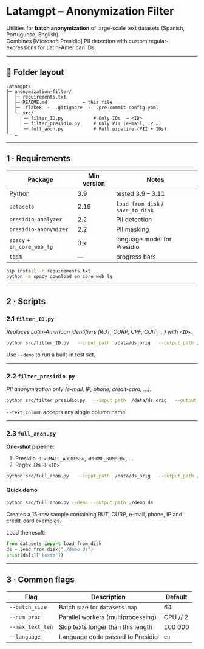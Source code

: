 # Latamgpt – Anonymization Filter

Utilities for **batch anonymization** of large-scale text datasets (Spanish, Portuguese, English).  
Combines [Microsoft Presidio] PII detection with custom regular-expressions for Latin-American IDs.

---

## 📁 Folder layout

```
Latamgpt/
├─ anonymization-filter/
│  ├─ requirements.txt
│  ├─ README.md             ← this file
│  ├─ .flake8  ·  .gitignore  ·  .pre-commit-config.yaml
│  └─ src/
│     ├─ filter_ID.py           # Only IDs  → <ID>
│     ├─ filter_presidio.py     # Only PII (e-mail, IP …)
│     └─ full_anon.py           # Full pipeline (PII + IDs)
└─ …
```

---

## 1 · Requirements

| Package                    | Min version | Notes                             |
| -------------------------- | ----------- | --------------------------------- |
| Python                     | 3.9         | tested 3.9 – 3.11                 |
| `datasets`                 | 2.19        | `load_from_disk` / `save_to_disk` |
| `presidio-analyzer`        | 2.2         | PII detection                     |
| `presidio-anonymizer`      | 2.2         | PII masking                       |
| `spacy` + `en_core_web_lg` | 3.x         | language model for Presidio       |
| `tqdm`                     | —           | progress bars                     |

```bash
pip install -r requirements.txt
python -m spacy download en_core_web_lg
```

---

## 2 · Scripts

### 2.1 `filter_ID.py`

_Replaces Latin-American identifiers (RUT, CURP, CPF, CUIT, …) with `<ID>`._

```bash
python src/filter_ID.py   --input_path  /data/ds_orig   --output_path /data/ds_ids   --column      texto
```

Use `--demo` to run a built-in test set.

---

### 2.2 `filter_presidio.py`

_PII anonymization only (e-mail, IP, phone, credit-card, …)._

```bash
python src/filter_presidio.py   --input_path  /data/ds_orig   --output_path /data/ds_pii   --text_column mensaje   --entities    EMAIL_ADDRESS,IP_ADDRESS,PHONE_NUMBER,CREDIT_CARD   --batch_size  32   --num_proc    8
```

`--text_column` accepts any single column name.

---

### 2.3 `full_anon.py`

**One-shot pipeline**:

1. Presidio → `<EMAIL_ADDRESS>`, `<PHONE_NUMBER>`, …
2. Regex IDs → `<ID>`

```bash
python src/full_anon.py   --input_path  /data/ds_orig   --output_path /data/ds_anon   --column      texto   --batch_size  64   --num_proc    8
```

#### Quick demo

```bash
python src/full_anon.py --demo --output_path ./demo_ds
```

Creates a 15-row sample containing RUT, CURP, e-mail, phone, IP and credit-card examples.

Load the result:

```python
from datasets import load_from_disk
ds = load_from_disk("./demo_ds")
print(ds[:]["texto"])
```

---

## 3 · Common flags

| Flag             | Description                        | Default  |
| ---------------- | ---------------------------------- | -------- |
| `--batch_size`   | Batch size for `datasets.map`      | 64       |
| `--num_proc`     | Parallel workers (multiprocessing) | CPU // 2 |
| `--max_text_len` | Skip texts longer than this length | 100 000  |
| `--language`     | Language code passed to Presidio   | `en`     |
